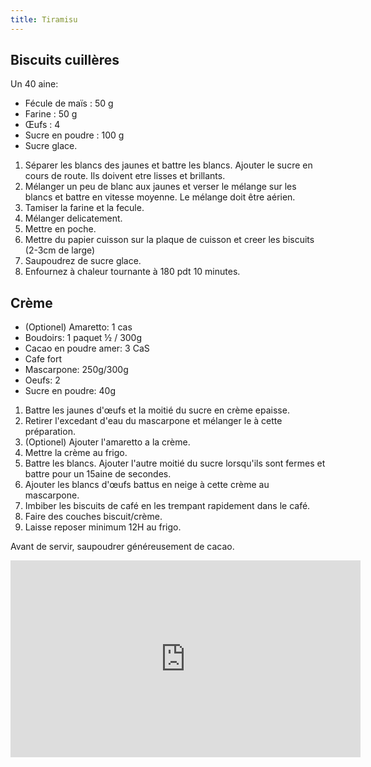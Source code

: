 ```yaml
---
title: Tiramisu
---
```


## Biscuits cuillères

Un 40 aine:

- Fécule de maïs : 50 g
- Farine : 50 g
- Œufs : 4
- Sucre en poudre : 100 g
- Sucre glace.

1. Séparer les blancs des jaunes et battre les blancs. Ajouter le sucre en cours de route. Ils doivent etre lisses et brillants.
1. Mélanger un peu de blanc aux jaunes et verser le mélange sur les blancs et battre en vitesse moyenne.
   Le mélange doit être aérien.
1. Tamiser la farine et la fecule.
1. Mélanger delicatement.
1. Mettre en poche.
1. Mettre du papier cuisson sur la plaque de cuisson et creer les biscuits (2-3cm de large)
1. Saupoudrez de sucre glace.
1. Enfournez à chaleur tournante à 180 pdt 10 minutes.

## Crème

-   (Optionel) Amaretto: 1 cas
-   Boudoirs: 1 paquet ½ / 300g
-   Cacao en poudre amer: 3 CaS
-   Cafe fort
-   Mascarpone: 250g/300g
-   Oeufs: 2
-   Sucre en poudre: 40g

1.  Battre les jaunes d'œufs et la moitié du sucre en crème epaisse.
1.  Retirer l'excedant d'eau du mascarpone et mélanger le à cette préparation.
1.  (Optionel) Ajouter l'amaretto a la crème.
1.  Mettre la crème au frigo.
1.  Battre les blancs. Ajouter l'autre moitié du sucre lorsqu'ils sont
    fermes et battre pour un 15aine de secondes.
1.  Ajouter les blancs d'œufs battus en neige à cette crème au
    mascarpone.
1.  Imbiber les biscuits de café en les trempant rapidement dans le
    café.
1.  Faire des couches biscuit/crème.
1.  Laisse reposer minimum 12H au frigo.

Avant de servir, saupoudrer généreusement de cacao.

<iframe width="560" height="315" src="https://www.youtube.com/embed/n1AIdNFscBU" title="YouTube video player" frameborder="0" allow="accelerometer; autoplay; clipboard-write; encrypted-media; gyroscope; picture-in-picture" allowfullscreen></iframe>
